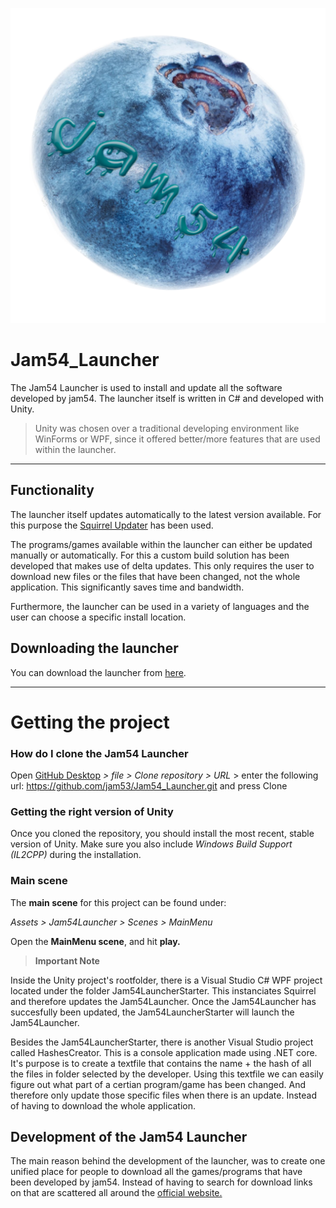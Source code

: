 ![](Assets/Jam54Launcher/Textures/icoon4.png)

# Jam54_Launcher
The Jam54 Launcher is used to install and update all the software developed by jam54. The launcher itself is written in C# and developed with Unity.
> Unity was chosen over a traditional developing environment like WinForms or WPF, since it offered better/more features that are used within the launcher.

---

## Functionality
The launcher itself updates automatically to the latest version available. For this purpose the [Squirrel Updater](https://github.com/Squirrel/Squirrel.Windows) has been used.

The programs/games available within the launcher can either be updated manually or automatically. For this a custom build solution has been developed that makes use of delta updates. This only requires the user to download new files or the files that have been changed, not the whole application. This significantly saves time and bandwidth.

Furthermore, the launcher can be used in a variety of languages and the user can choose a specific install location.

## Downloading the launcher
You can download the launcher from [here]().

---

# Getting the project

### How do I clone the Jam54 Launcher
Open [GitHub Desktop](https://desktop.github.com/) *> file > Clone repository > URL* > enter the following url: https://github.com/jam53/Jam54_Launcher.git and press Clone

### Getting the right version of Unity
Once you cloned the repository, you should install the most recent, stable version of Unity. Make sure you also include *Windows Build Support (IL2CPP)* during the installation.

### Main scene
The **main scene** for this project can be found under:

*Assets > Jam54Launcher > Scenes > MainMenu*

Open the **MainMenu scene**, and hit **play.**

> **Important Note**

Inside the Unity project's rootfolder, there is a Visual Studio C# WPF project located under the folder Jam54LauncherStarter. This instanciates Squirrel and therefore updates the Jam54Launcher. Once the Jam54Launcher has succesfully been updated, the Jam54LauncherStarter will launch the Jam54Launcher.

Besides the Jam54LauncherStarter, there is another Visual Studio project called HashesCreator. This is a console application made using .NET core. It's purpose is to create a textfile that contains the name + the hash of all the files in folder selected by the developer. Using this textfile we can easily figure out what part of a certian program/game has been changed. And therefore only update those specific files when there is an update. Instead of having to download the whole application.

## Development of the Jam54 Launcher

The main reason behind the development  of the launcher, was to create one unified place for people to download all the games/programs that have been developed by jam54. Instead of having to search for download links on that are scattered all around the [official website.](https://jam-54.wixsite.com/jam54)
